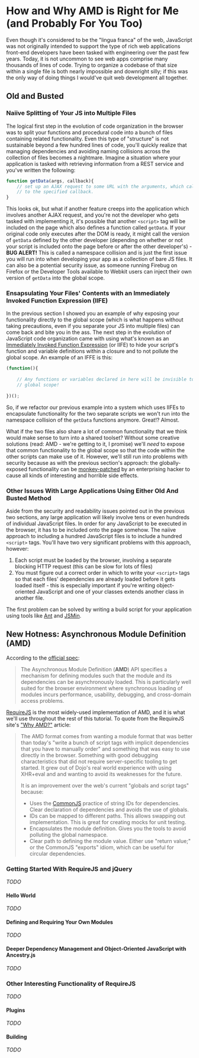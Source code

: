 # How and Why AMD is Right for Me (and Probably For You Too)

Even though it's considered to be the "lingua franca" of the web, JavaScript was not originally intended to support the type of rich web applications front-end developers have been tasked with engineering over the past few years.  Today, it is not uncommon to see web apps comprise many thousands of lines of code.  Trying to organize a codebase of that size within a single file is both nearly impossible and downright silly; if this was the only way of doing things I would've quit web development all together.

## Old and Busted

### Naiive Splitting of Your JS into Multiple Files

The logical first step in the evolution of code organization in the browser was to split your functions and procedural code into a bunch of files containing related functionality.  Even this type of "structure" is not sustainable beyond a few hundred lines of code, you'll quickly realize that managing dependencies and avoiding naming collisions across the collection of files becomes a nightmare.  Imagine a situation where your application is tasked with retrieving information from a REST service and you've written the following:

```javascript
function getData(args, callback){
    // set up an AJAX request to some URL with the arguments, which calls back 
    // to the specified callback.
}
``` 

This looks ok, but what if another feature creeps into the application which involves another AJAX request, and you're not the developer who gets tasked with implementing it, it's possible that another `<script>` tag will be included on the page which also defines a function called `getData`.  If your original code only executes after the DOM is ready, it might call the version of `getData` defined by the other developer (depending on whether or not your script is included onto the page before or after the other developer's) - **BUG ALERT!**  This is called a namespace collision and is just the first issue you will run into when developing your app as a collection of bare JS files.  It can also be a potential security issue, as someone running Firebug on Firefox or the Developer Tools available to Webkit users can inject their own version of `getData` into the global scope.
    
### Ensapsulating Your Files' Contents with an Immediately Invoked Function Expression (IIFE)

In the previous section I showed you an example of why exposing your functionality directly to the global scope (which is what happens without taking precautions, even if you separate your JS into multiple files) can come back and bite you in the ass. The next step in the evolution of JavaScript code organization came with using what's known as an [Immediately Invoked Function Expression](http://benalman.com/news/2010/11/immediately-invoked-function-expression/) (or IIFE) to hide your script's function and variable definitions within a closure and to not pollute the global scope.  An example of an IFFE is this:

```javascript
(function(){
    
    // Any functions or variables declared in here will be invisible to the 
    // global scope!
    
})();
```

So, if we refactor our previous example into a system which uses IIFEs to encapsulate functionality for the two separate scripts we won't run into the namespace collision of the `getData` functions anymore. Great!? Almost.  

What if the two files also share a lot of common functionality that we think would make sense to turn into a shared toolset?  Without some creative solutions (read: AMD - we're getting to it, I promise) we'll *need* to expose that common functionality to the global scope so that the code within the other scripts can make use of it. However, we'll still run into problems with security because as with the previous section's approach: the globally-exposed functionality can be [monkey-patched](http://en.wikipedia.org/wiki/Monkey_patch) by an enterprising hacker to cause all kinds of interesting and horrible side effects.

### Other Issues With Large Applications Using Either Old And Busted Method

Aside from the security and readability issues pointed out in the previous two sections, any large application will likely involve tens or even hundreds of individual JavaScript files.  In order for any JavaScript to be executed in the browser, it has to be included onto the page somehow. The naiive approach to including a hundred JavaScript files is to include a hundred `<script>` tags.  You'll have two very significant problems with this approach, however:
    
1. Each script must be loaded by the browser, involving a separate blocking HTTP request (this can be slow for lots of files)
2. You must figure out a correct order in which to write your `<script>` tags so that each files' dependencies are already loaded before it gets loaded itself - this is especially important if you're writing object-oriented JavaScript and one of your classes extends another class in another file.
    
The first problem can be solved by writing a build script for your application using tools like [Ant](http://ant.apache.org/) and [JSMin](http://www.crockford.com/javascript/jsmin.html).

## New Hotness: Asynchronous Module Definition (AMD)

According to the [official spec](https://github.com/amdjs/amdjs-api/wiki/AMD):

> The Asynchronous Module Definition (**AMD**) API specifies a mechanism for 
> defining modules such that the module and its dependencies can be 
> asynchronously loaded. This is particularly well suited for the browser 
> environment where synchronous loading of modules incurs performance, 
> usability, debugging, and cross-domain access problems.

[RequireJS](http://requirejs.org) is the most widely-used implementation of AMD, and it is what we'll use throughout the rest of this tutorial. To quote from the RequireJS site's ["Why AMD?"](http://requirejs.org/docs/whyamd.html) article:

> The AMD format comes from wanting a module format that was better than 
> today's "write a bunch of script tags with implicit dependencies that you 
> have to manually order" and something that was easy to use directly in the 
> browser. Something with good debugging characteristics that did not require 
> server-specific tooling to get started. It grew out of Dojo's real world 
> experience with using XHR+eval and and wanting to avoid its weaknesses for 
> the future.
> 
> It is an improvement over the web's current "globals and script tags" 
> because:
> * Uses the [CommonJS](http://groups.google.com/group/commonjs) practice of 
>   string IDs for dependencies. Clear declaration of dependencies and avoids 
>   the use of globals.
> * IDs can be mapped to different paths. This allows swapping out 
>   implementation. This is great for creating mocks for unit testing. 
> * Encapsulates the module definition. Gives you the tools to avoid polluting 
>   the global namespace.
> * Clear path to defining the module value. Either use "return value;" or the 
>   CommonJS "exports" idiom, which can be useful for circular dependencies.

### Getting Started With RequireJS and jQuery

*TODO*

#### Hello World

*TODO*

#### Defining and Requiring Your Own Modules

*TODO*

#### Deeper Dependency Management and Object-Oriented JavaScript with Ancestry.js

*TODO*

### Other Interesting Functionality of RequireJS

*TODO*

#### Plugins

*TODO*

#### Building

*TODO*


